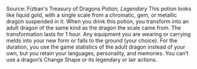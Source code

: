 Source: Fizban's Treasury of Dragons
*Potion, Legendary*
This potion looks like liquid gold, with a single scale from a chromatic, gem, or metallic dragon suspended in it. When you drink this potion, you transform into an adult dragon of the same kind as the dragon the scale came from. The transformation lasts for 1 hour. Any equipment you are wearing or carrying melds into your new form or falls to the ground (your choice). For the duration, you use the game statistics of the adult dragon instead of your own, but you retain your languages, personality, and memories. You can’t use a dragon’s Change Shape or its legendary or lair actions.